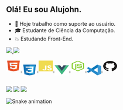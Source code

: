 ## Olá! Eu sou Alujohn.
- 🔭 Hoje trabalho como suporte ao usuário.
- 🎓 Estudante de Ciência da Computação.
- 💥 Estudando Front-End.
<div>
  <a href="https://github.com/alujohn">
  <img height="167em" src="https://github-readme-stats.vercel.app/api?username=alujohn&show_icons=true&theme=midnight-purple&include_all_commits=true&count_private=true"/>
  <img height="167em" src="https://github-readme-stats.vercel.app/api/top-langs/?username=alujohn&layout=compact&langs_count=7&theme=midnight-purple"/>
</div>
  
<div style="display: inline_block"><br>
  <img  alt="Alujohn-HTML" height="30" width="40" src="https://raw.githubusercontent.com/devicons/devicon/master/icons/html5/html5-original.svg">
  <img align="center" alt="Alujohn-CSS" height="30" width="40" src="https://raw.githubusercontent.com/devicons/devicon/master/icons/css3/css3-original.svg">
  <img  alt="Alujohn-Js" height="30" width="40" src="https://raw.githubusercontent.com/devicons/devicon/master/icons/javascript/javascript-plain.svg">
  <img align="center" alt="Alujohn-Vuejs" height="30" width="40" src="https://raw.githubusercontent.com/devicons/devicon/2ae2a900d2f041da66e950e4d48052658d850630/icons/vuejs/vuejs-original.svg">
  <img  alt="Alujohn-Nodejs" height="30" width="40" src="https://raw.githubusercontent.com/devicons/devicon/2ae2a900d2f041da66e950e4d48052658d850630/icons/nodejs/nodejs-original.svg">
  <img align="center" alt="Alujohn-Vscode" height="30" width="40" src="https://github.com/devicons/devicon/blob/master/icons/vscode/vscode-original.svg">
  <img  alt="Alujohn-Github" height="30" width="40" src="https://github.com/devicons/devicon/blob/master/icons/github/github-original.svg">
</div>
  
  ##
  
<div>
  <a href="https://instagram.com/alujohn_" target="_blank"><img src="https://img.shields.io/badge/-Instagram-%23E4405F?style=for-the-badge&logo=instagram&logoColor=white" target="_blank"></a>
 	<a href = "mailto:zjohnsrs@gmail.com"><img src="https://img.shields.io/badge/-Gmail-%23333?style=for-the-badge&logo=gmail&logoColor=white" target="_blank"></a>
  <a href="https://www.linkedin.com/in/alujohn-rodrigues-13310614/" target="_blank"><img src="https://img.shields.io/badge/-LinkedIn-%230077B5?style=for-the-badge&logo=linkedin&logoColor=white" target="_blank"></a>
  
  ![Snake animation](https://github.com/alujohn/alujohn/blob/output/github-contribution-grid-snake.svg)
  
</div>
